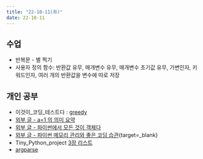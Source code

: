 ```yaml
---
title: "22-10-11(화)"
date: 22-10-11
---
```


## 수업

- 반복문 - 별 찍기
- 사용자 정의 함수: 반환값 유무, 매개변수 유무, 매개변수 초기값 유무, 가변인자, 키워드인자, 여러 개의 반환값을 변수에 따로 저장

## 개인 공부

- 이것이_코딩_테스트다 : [greedy](../../books/This_is_coding_test/03greedy.md)
- [외부 글 - a=1 의 의미 요약](../../review/python/meaning_of_a_is_1.md)
- [외부 글 - 파이썬에서 모든 것이 객체다](../../review/python/all_object.md)
- [외부 글 - 파이썬 메모리 관리와 좋은 코딩 습관](https://yomangstartup.tistory.com/105){target=_blank}
- Tiny_Python_project [3장 리스트](../../books/tiny_python_project/03_picnic.md)
- [argparse](../../review/python/argparse.md)




